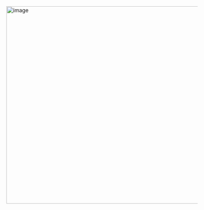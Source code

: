 <img width="905" height="522" alt="image" src="https://github.com/user-attachments/assets/188d3a98-e573-4fb4-b766-4298e78205cd" />

